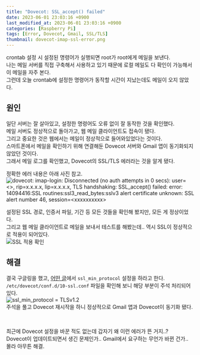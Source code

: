 ```yaml
---
title: "Dovecot: SSL_accept() failed"
date: 2023-06-01 23:03:16 +0900
last_modified_at: 2023-06-01 23:03:16 +0900
categories: [Raspberry Pi]
tags: [Error, Dovecot, Gmail, SSL/TLS]
thumbnail: dovecot-imap-ssl-error.png
---
```


crontab 설정 시 설정된 명령어가 실행되면 root가 root에게 메일을 보낸다.  
나는 메일 서버를 직접 구축해서 사용하고 있기 때문에 로컬 메일도 다 확인이 가능해서 이 메일을 자주 본다.  
그런데 오늘 crontab에 설정한 명령어가 동작할 시간이 지났는데도 메일이 오지 않았다.

## 원인
일단 서버는 잘 살아있고, 설정한 명령어도 오류 없이 잘 동작한 것을 확인했다.  
메일 서버도 정상적으로 돌아가고, 웹 메일 클라이언트도 접속이 됐다.  
그리고 중요한 것은 웹에서는 메일이 정상적으로 들어와있었다는 것이다.  
스마트폰에서 메일을 확인하기 위해 연결해둔 Dovecot 서버와 Gmail 앱이 동기화되지 않았던 것이다.  
그래서 메일 로그를 확인했고, Dovecot의 SSL/TLS 에러라는 것을 알게 됐다.

정확한 에러 내용은 아래 사진 참고.  
![dovecot: imap-login: Disconnected (no auth attempts in 0 secs): user=<\>, rip=x.x.x.x, lip=x.x.x.x, TLS handshaking: SSL_accept() failed: error: 14094416:SSL routines:ssl3_read_bytes:sslv3 alert certificate unknown: SSL alert number 46, session=<xxxxxxxxxx\>](dovecot-imap-ssl-error.png)  

설정된 SSL 경로, 인증서 파일, 기간 등 모든 것들을 확인해 봤지만, 모든 게 정상이었다.  
그리고 웹 메일 클라이언트로 메일을 보내서 테스트를 해봤는데.. 역시 SSL이 정상적으로 적용이 되어있다.  
![SSL 적용 확인](dovecot-imap-ssl-error-check.png)

## 해결
결국 구글링을 했고, [어떤 글](https://www.linode.com/community/questions/22198/dovecot-tls-handshaking-ssl_accept-failed-error14094416ssl-routinesssl3_read_byt)에서 `ssl_min_protocol` 설정을 하라고 한다.  
`/etc/dovecot/conf.d/10-ssl.conf` 파일을 확인해 보니 해당 부분이 주석 처리되어 있다.  
![ssl_min_protocol = TLSv1.2](dovecot-imap-ssl-error-config.png)  
주석을 풀고 Dovecot 재시작을 하니 정상적으로 Gmail 앱과 Dovecot이 동기화 됐다.

<br/>

최근에 Dovecot 설정을 바꾼 적도 없는데 갑자기 왜 이런 에러가 뜬 거지..?  
Dovecot이 업데이트되면서 생긴 문제인가.. Gmail에서 요구하는 무언가 바뀐 건가..  
몰라 아무튼 해결.
